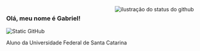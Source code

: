 <img align='right' src="https://github-readme-stats.vercel.app/api?username=gvheisler&show_icons=true&title_color=783c00&text_color=af552e&icon_color=783c00&bg_color=f8efd4&cache_seconds=2300" alt="ilustração do status do github">

### Olá, meu nome é Gabriel!

<img src="https://img.shields.io/static/v1?label=Overview&message=gvheisler&color=f8efd4&style=for-the-badge&logo=GitHub" alt="Static GitHub">

<p>Aluno da Universidade Federal de Santa Catarina<br/></p>
